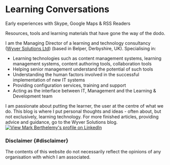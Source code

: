 # Learning Conversations

Early experiences with Skype, Google Maps & RSS Readers

Resources, tools and learning materials that have gone the way of the dodo.

I am the Managing Director of a learning and technology consultancy ([Wyver Solutions Ltd](http://www.wyversolutions.co.uk/)) (based in Belper, Derbyshire, UK). Specialising in:

*   Learning technologies such as content management systems, learning management systems, content authoring tools, collaboration tools
*   Helping senior management understand the potential of such tools
*   Understanding the human factors involved in the successful implementation of new IT systems
*   Providing configuration services, training and support
*   Acting as the interface between IT, Management and the Learning & Development team

I am passionate about putting the learner, the user at the centre of what we do. This blog is where I put personal thoughts and ideas - often about, but not exclusively, learning technology. For more finished articles, providing advice and guidance, go to the Wyver Solutions blog. [![View Mark Berthelemy's profile on LinkedIn](./assets/btn_profile_bluetxt_80x15.gif)](http://www.linkedin.com/in/markberthelemy)

### Disclaimer {#disclaimer}

The contents of this website do not necessarily reflect the opinions of any organisation with which I am associated.
